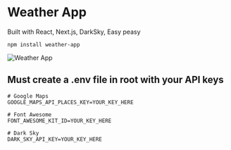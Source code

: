# Weather App

Built with React, Next.js, DarkSky, Easy peasy

`npm install weather-app`

![Weather App](https://tinyminute.com/wordpress/wp-content/uploads/2019/08/weather-app-mockup-1.jpg)

## Must create a .env file in root with your API keys

```
# Google Maps
GOOGLE_MAPS_API_PLACES_KEY=YOUR_KEY_HERE

# Font Awesome
FONT_AWESOME_KIT_ID=YOUR_KEY_HERE

# Dark Sky
DARK_SKY_API_KEY=YOUR_KEY_HERE
```
